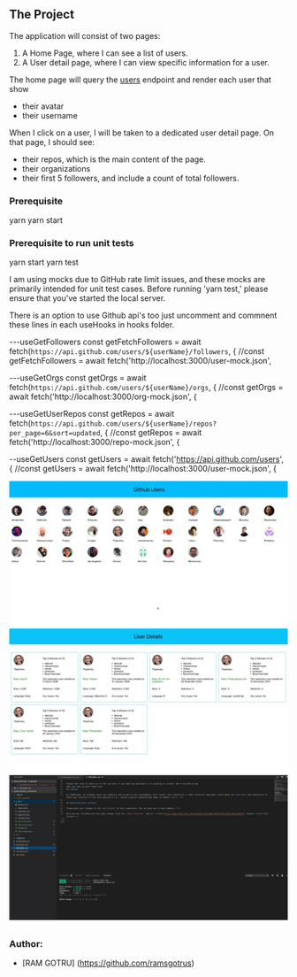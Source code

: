 
## The Project

The application will consist of two pages:

1. A Home Page, where I can see a list of users.
2. A User detail page, where I can view specific information for a user.

The home page will query the [users](https://api.github.com/users) endpoint and render each user that show

-  their avatar
-  their username

When I click on a user, I will be taken to a dedicated user detail page. On that page, I should see:

- their repos, which is the main content of the page.
- their organizations
- their first 5 followers, and include a count of total followers.

### Prerequisite
 yarn
 yarn start

 ### Prerequisite to run unit tests

 yarn start
 yarn test

I am using mocks due to GitHub rate limit issues, and these mocks are primarily intended for unit test cases. Before running 'yarn test,' please ensure that you've started the local server. 

There is an option to use Github api's too just uncomment and commnent these lines in each useHooks in hooks folder.

---useGetFollowers
    const getFetchFollowers = await fetch(`https://api.github.com/users/${userName}/followers`, {
   //const getFetchFollowers = await fetch('http://localhost:3000/user-mock.json', 

---useGetOrgs
   const getOrgs = await fetch(`https://api.github.com/users/${userName}/orgs`, {
   //const getOrgs = await fetch('http://localhost:3000/org-mock.json', {

---useGetUserRepos
   const getRepos = await fetch(`https://api.github.com/users/${userName}/repos?per_page=6&sort=updated`, {
   //const getRepos = await fetch('http://localhost:3000/repo-mock.json', {

--useGetUsers
   const getUsers = await fetch('https://api.github.com/users', {
   //const getUsers = await fetch('http://localhost:3000/user-mock.json', {


 <p align="center">
  <img src="./preview2.jpeg">
  <img src="./preview3.jpeg">
  <img src="./preview4.jpeg">
</p>

##  

### Author:
- [RAM GOTRU] (https://github.com/ramsgotrus)
